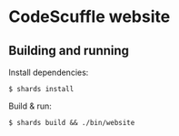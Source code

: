 # CodeScuffle website

## Building and running

Install dependencies:
```
$ shards install
```

Build & run:
```
$ shards build && ./bin/website
```
